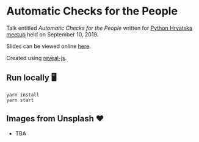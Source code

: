 # Automatic Checks for the People

Talk entitled *Automatic Checks for the People* written for [Python Hrvatska meetup](https://www.meetup.com/Python-Hrvatska/events/264423246/) held on September 10, 2019.

Slides can be viewed online [here](https://mislavcimpersak.github.io/automatic-checks-for-the-people-talk/).

Created using [reveal-js](https://github.com/hakimel/reveal.js/).

## Run locally 🖥

```
yarn install
yarn start
```

## Images from Unsplash ❤️

- TBA
